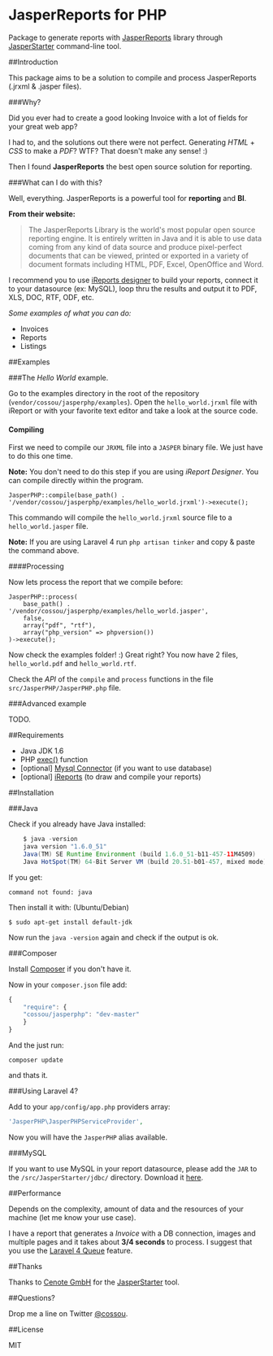 # JasperReports for PHP 

Package to generate reports with [JasperReports](http://community.jaspersoft.com/project/jasperreports-library) library through [JasperStarter](http://jasperstarter.sourceforge.net/) command-line tool.

##Introduction

This package aims to be a solution to compile and process JasperReports (.jrxml & .jasper files). 

###Why?

Did you ever had to create a good looking Invoice with a lot of fields for your great web app? 

I had to, and the solutions out there were not perfect. Generating *HTML* + *CSS* to make a *PDF*? WTF? That doesn't make any sense! :)

Then I found **JasperReports** the best open source solution for reporting.

###What can I do with this?

Well, everything. JasperReports is a powerful tool for **reporting** and **BI**. 

**From their website:**

> The JasperReports Library is the world's most popular open source reporting engine. It is entirely written in Java and it is able to use data coming from any kind of data source and produce pixel-perfect documents that can be viewed, printed or exported in a variety of document formats including HTML, PDF, Excel, OpenOffice and Word.

I recommend you to use [iReports designer](http://community.jaspersoft.com/project/ireport-designer) to build your reports, connect it to your datasource (ex: MySQL), loop thru the results and output it to PDF, XLS, DOC, RTF, ODF, etc.

*Some examples of what you can do:*

* Invoices
* Reports
* Listings

##Examples

###The *Hello World* example.

Go to the examples directory in the root of the repository (`vendor/cossou/jasperphp/examples`).
Open the `hello_world.jrxml` file with iReport or with your favorite text editor and take a look at the source code.

#### Compiling

First we need to compile our `JRXML` file into a `JASPER` binary file. We just have to do this one time. 

**Note:** You don't need to do this step if you are using *iReport Designer*. You can compile directly within the program.

	JasperPHP::compile(base_path() . '/vendor/cossou/jasperphp/examples/hello_world.jrxml')->execute();

This commando will compile the `hello_world.jrxml` source file to a `hello_world.jasper` file.

**Note:** If you are using Laravel 4 run `php artisan tinker` and copy & paste the command above.

####Processing

Now lets process the report that we compile before: 

	JasperPHP::process(
		base_path() . '/vendor/cossou/jasperphp/examples/hello_world.jasper', 
		false, 
		array("pdf", "rtf"), 
		array("php_version" => phpversion())
	)->execute();

Now check the examples folder! :) Great right? You now have 2 files, `hello_world.pdf` and `hello_world.rtf`.

Check the *API* of the  `compile` and `process` functions in the file `src/JasperPHP/JasperPHP.php` file.

###Advanced example

TODO.

##Requirements

* Java JDK 1.6
* PHP [exec()](http://php.net/manual/function.exec.php) function
* [optional] [Mysql Connector](http://dev.mysql.com/downloads/connector/j/) (if you want to use database) 
* [optional] [iReports](http://community.jaspersoft.com/project/ireport-designer) (to draw and compile your reports) 


##Installation

###Java

Check if you already have Java installed:
```java	
	$ java -version
	java version "1.6.0_51"
	Java(TM) SE Runtime Environment (build 1.6.0_51-b11-457-11M4509)
	Java HotSpot(TM) 64-Bit Server VM (build 20.51-b01-457, mixed mode)
```
If you get:
	
	command not found: java 

Then install it with: (Ubuntu/Debian)

	$ sudo apt-get install default-jdk

Now run the `java -version` again and check if the output is ok.

###Composer

Install [Composer](http://getcomposer.org) if you don't have it.

Now in your `composer.json` file add:
```javascript
{
    "require": {
	"cossou/jasperphp": "dev-master"
    }
}
```
	
And the just run:

	composer update

and thats it.	

###Using Laravel 4?

Add to your `app/config/app.php` providers array:
```php
'JasperPHP\JasperPHPServiceProvider',
```	
Now you will have the `JasperPHP` alias available.

###MySQL

If you want to use MySQL in your report datasource, please add the `JAR` to the `/src/JasperStarter/jdbc/` directory. Download it [here](http://dev.mysql.com/downloads/connector/j/).

##Performance

Depends on the complexity, amount of data and the resources of your machine (let me know your use case).

I have a report that generates a *Invoice* with a DB connection, images and multiple pages and it takes about **3/4 seconds** to process. I suggest that you use the [Laravel 4 Queue](#) feature.


##Thanks

Thanks to [Cenote GmbH](http://www.cenote.de/) for the [JasperStarter](http://jasperstarter.sourceforge.net/) tool.

##Questions?

Drop me a line on Twitter [@cossou](https://twitter.com/cossou).


##License

MIT
